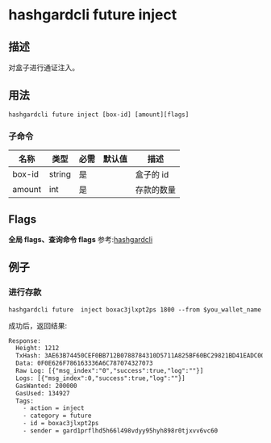 # hashgardcli  future inject

## 描述
对盒子进行通证注入。



## 用法
```shell
hashgardcli future inject [box-id] [amount][flags]
```



### 子命令

| 名称   | 类型   | 必需 | 默认值 | 描述         |
| ------ | ------ | -------- | ------ | ------------ |
| box-id | string | 是       |        | 盒子的 id |
| amount | int   | 是       |        | 存款的数量   |



## Flags

**全局 flags、查询命令 flags** 参考:[hashgardcli](../README.md)

## 例子
### 进行存款

```shell
hashgardcli future  inject boxac3jlxpt2ps 1800 --from $you_wallet_name
```


成功后，返回结果:

```txt
Response:
  Height: 1212
  TxHash: 3AE63B74450CEF0BB712B0788784310D5711A825BF60BC29821BD41EADC00FBF
  Data: 0F0E626F786163336A6C787074327073
  Raw Log: [{"msg_index":"0","success":true,"log":""}]
  Logs: [{"msg_index":0,"success":true,"log":""}]
  GasWanted: 200000
  GasUsed: 134927
  Tags:
    - action = inject
    - category = future
    - id = boxac3jlxpt2ps
    - sender = gard1prflhd5h66l498vdyy95hyh898r0tjxvv6vc60
```
